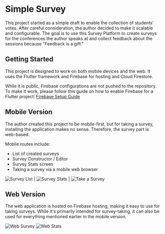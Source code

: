 # Simple Survey

This project started as a simple draft to enable the collection of students' votes. 
After careful consideration, the author decided to make it scalable and configurable. 
The goal is to use this Survey Platform to create surveys for the conferences the author speaks at
and collect feedback about the sessions because "Feedback is a gift."

## Getting Started

This project is designed to work on both mobile devices and the web. 
It uses the Flutter framework and Firebase for hosting and Cloud Firestore.

While it is public, Firebase configurations are not pushed to the repository. 
To make it work, please follow this guide on how to enable Firebase for a Flutter project: 
[Firebase Setup Guide](https://firebase.google.com/docs/flutter/setup?platform=android)

## Mobile Version

The author created this project to be mobile-first, but for taking a survey, installing the application makes no sense. 
Therefore, the survey part is web-based.

Mobile routes include:
- List of created surveys
- Survey Constructor / Editor
- Survey Stats screen
- Taking a survey via a mobile web browser

![Survey List](www/pixel_edit.png) | ![Survey Stats](www/pixel_stats.png) | ![Take a Survey](www/pixel_web.png)

## Web Version

The web application is hosted on Firebase hosting, making it easy to use for taking surveys. 
While it's primarily intended for survey-taking, it can also be used for everything mentioned earlier in the mobile version.

![Web Survey](www/web_survey.png)
![Web Stats](www/web_stats.png)


